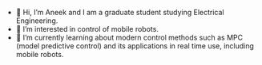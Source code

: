 - 👋 Hi, I’m Aneek and I am a graduate student studying Electrical Engineering.
- 👀 I’m interested in control of mobile robots.
- 🌱 I’m currently learning about modern control methods such as MPC (model predictive control) and its applications in real time use, including mobile robots.


<!---
NA364KU/NA364KU is a ✨ special ✨ repository because its `README.md` (this file) appears on your GitHub profile.
You can click the Preview link to take a look at your changes.
--->
